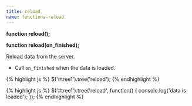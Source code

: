 ```yaml
---
title: reload
name: functions-reload
---
```


**function reload();**

**function reload(on_finished);**

Reload data from the server.

* Call `on_finished` when the data is loaded.

{% highlight js %}
$('#tree1').tree('reload');
{% endhighlight %}

{% highlight js %}
$('#tree1').tree('reload', function() {
    console.log('data is loaded');
});
{% endhighlight %}
